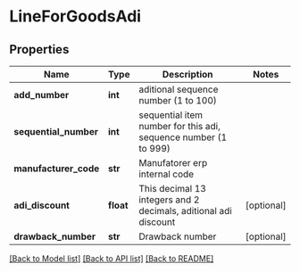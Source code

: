 # LineForGoodsAdi

## Properties
Name | Type | Description | Notes
------------ | ------------- | ------------- | -------------
**add_number** | **int** | aditional sequence number (1 to 100) | 
**sequential_number** | **int** | sequential item number for this adi, sequence number (1 to 999) | 
**manufacturer_code** | **str** | Manufatorer erp internal code | 
**adi_discount** | **float** | This decimal 13 integers and 2 decimals, aditional adi discount | [optional] 
**drawback_number** | **str** | Drawback number | [optional] 

[[Back to Model list]](../README.md#documentation-for-models) [[Back to API list]](../README.md#documentation-for-api-endpoints) [[Back to README]](../README.md)


